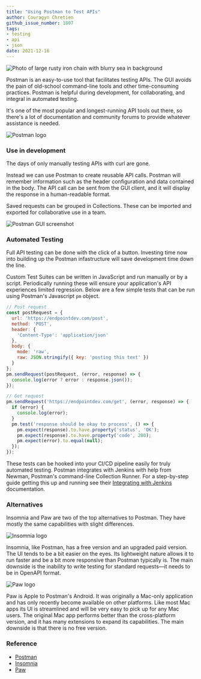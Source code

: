 ```yaml
---
title: "Using Postman to Test APIs"
author: Couragyn Chretien
github_issue_number: 1807
tags:
- testing
- api
- json
date: 2021-12-16
---
```


![Photo of large rusty iron chain with blurry sea in background](/blog/2021/12/using-postman-to-test-apis/20071221_144412000-sm.jpg)

<!-- photo by Josh Ausborne -->

Postman is an easy-to-use tool that facilitates testing APIs. The GUI avoids the pain of old-school command-line tools and other time-consuming practices. Postman is helpful during development, for collaborating, and integral in automated testing.

It's one of the most popular and longest-running API tools out there, so there's a lot of documentation and community forums to provide whatever assistance is needed.

![Postman logo](/blog/2021/12/using-postman-to-test-apis/postman.png)

### Use in development

The days of only manually testing APIs with curl are gone.

Instead we can use Postman to create reusable API calls. Postman will remember information such as the header configuration and data contained in the body. The API call can be sent from the GUI client, and it will display the response in a human-readable format.

Saved requests can be grouped in Collections. These can be imported and exported for collaborative use in a team.

![Postman GUI screenshot](/blog/2021/12/using-postman-to-test-apis/gui.png)

### Automated Testing

Full API testing can be done with the click of a button. Investing time now into building up the Postman infastructure will save development time down the line.

Custom Test Suites can be written in JavaScript and run manually or by a script. Periodically running these will ensure your application's API experiences limited regression. Below are a few simple tests that can be run using Postman's Javascript `pm` object.

```javascript
// Post request
const postRequest = {
  url: 'https://endpointdev.com/post',
  method: 'POST',
  header: {
    'Content-Type': 'application/json'
  },
  body: {
    mode: 'raw',
    raw: JSON.stringify({ key: 'posting this text' })
  }
};
pm.sendRequest(postRequest, (error, response) => {
  console.log(error ? error : response.json());
});
```

```javascript
// Get request
pm.sendRequest('https://endpointdev.com/get', (error, response) => {
  if (error) {
    console.log(error);
  }
  pm.test('response should be okay to process', () => {
    pm.expect(response).to.have.property('status', 'OK');
    pm.expect(response).to.have.property('code', 200);
    pm.expect(error).to.equal(null);
  });
});
```

These tests can be hooked into your CI/CD pipeline easily for truly automated testing. Postman integrates with Jenkins with help from Newman, Postman's command-line Collection Runner. For a step-by-step guide getting this up and running see their [Integrating with Jenkins](https://learning.postman.com/docs/running-collections/using-newman-cli/integration-with-jenkins/) documentation.

### Alternatives

Insomnia and Paw are two of the top alternatives to Postman. They have mostly the same capabilities with slight differences.

![Insomnia logo](/blog/2021/12/using-postman-to-test-apis/insomnia.png)

Insomnia, like Postman, has a free version and an upgraded paid version. The UI tends to be a bit easier on the eyes. Its lightweight nature allows it to run faster and be a bit more responsive than Postman typically is. The main downside is the inability to write testing for standard requests—it needs to be in OpenAPI format.

![Paw logo](/blog/2021/12/using-postman-to-test-apis/paw.png)

Paw is Apple to Postman's Android. It was originally a Mac-only application and has only recently become available on other platforms. Like most Mac apps its UI is streamlined and will be very easy to pick up for any Mac users. The original Mac app performs better than the cross-platform version, and it has many extensions to expand its capabilities. The main downside is that there is no free version.

### Reference

- [Postman](https://www.postman.com/)
- [Insomnia](https://insomnia.rest/)
- [Paw](https://paw.cloud/)
